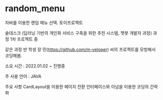 # random_menu
자바를 이용한 랜덤 메뉴 선택. 토이프로젝트

솔데스크 (딥러닝 기반의 개인화 서비스 구축을 위한 추천 시스템, 챗봇 개발자 과정) 과정 1차 프로젝트 중

같은 과정 반 학생 장 민(https://github.com/m-veloper) 씨의 프로젝트를 모방해서 코딩해봄.

소요 시간 : 2022.01.02 ~ 진행중

주 사용 언어 : JAVA

주요 사항
CardLayout을 이용한 페이지 전환
인터페이스와 이넘을 이용한 코딩의 간략화
